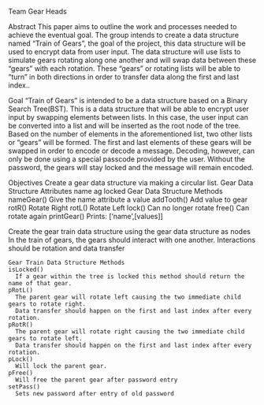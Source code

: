 Team Gear Heads

Abstract
	This paper aims to outline the work and processes needed to achieve the eventual goal. The group intends to create a data structure named “Train of Gears”, the goal of the project, this data structure will be used to encrypt data from user input. The data structure will use lists to simulate gears rotating along one another and will swap data between these “gears” with each rotation. These “gears” or rotating lists will be able to “turn” in both directions in order to transfer data along the first and last index.. 
	      
Goal
  “Train of Gears” is intended to be a data structure based on a Binary Search Tree(BST). This is a data structure that will be able to encrypt user input by swapping elements between lists. In this case, the user input can be converted into a list and will be inserted as the root node of the tree. Based on the number of elements in the aforementioned list, two other lists or “gears” will be formed. The first and last elements of these gears will be swapped in order to encode or decode a message. Decoding, however, can only be done using a special passcode provided by the user. Without the password, the gears will stay locked and the message will remain encoded.

Objectives
  Create a gear data structure via making a circular list.
    Gear Data Structure Attributes
    name
    ag
    locked
  Gear Data Structure Methods
    nameGear()
      Give the name attribute a value
    addTooth()
      Add value to gear
    rotR()
      Rotate Right
    rotL()
      Rotate Left
    lock()
      Can no longer rotate
    free()
      Can rotate again
    printGear()
      Prints: [‘name’,[values]]
      
  Create the gear train data structure using the gear data structure as nodes
    In the train of gears, the gears should interact with one another.
     Interactions should be rotation and data transfer
     
    Gear Train Data Structure Methods
    isLocked()
      If a gear within the tree is locked this method should return the name of that gear.
    pRotL()
      The parent gear will rotate left causing the two immediate child gears to rotate right.
      Data transfer should happen on the first and last index after every rotation.
    pRotR()
      The parent gear will rotate right causing the two immediate child gears to rotate left.
      Data transfer should happen on the first and last index after every rotation.
    pLock()
      Will lock the parent gear.
    pFree()
      Will free the parent gear after password entry
    setPass()
      Sets new password after entry of old password
